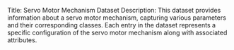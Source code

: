Title: Servo Motor Mechanism Dataset
Description:
This dataset provides information about a servo motor mechanism, capturing various parameters and their corresponding classes. Each entry in the dataset represents a specific configuration of the servo motor mechanism along with associated attributes.

